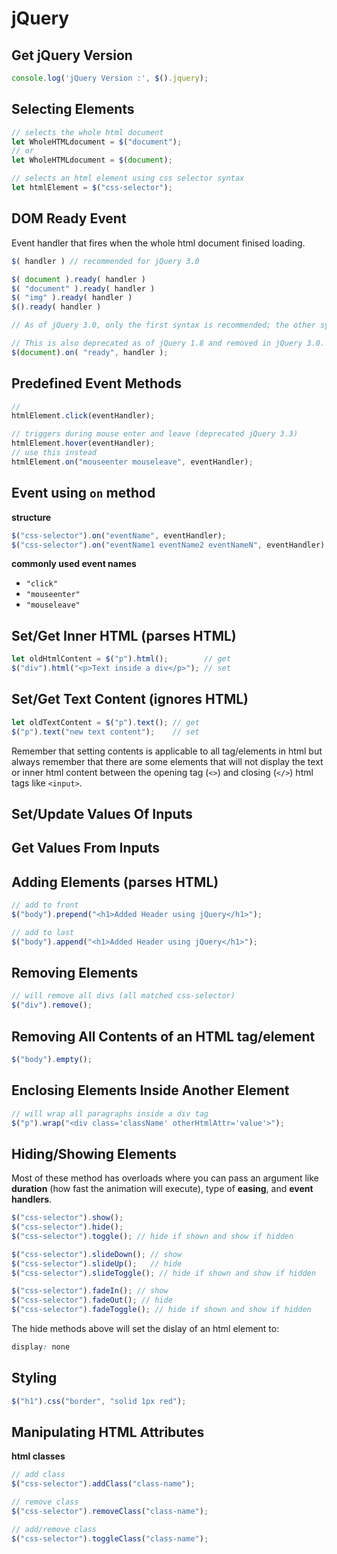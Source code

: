 # jQuery

## Get jQuery Version

```js
console.log('jQuery Version :', $().jquery);
```

## Selecting Elements

```js
// selects the whole html document
let WholeHTMLdocument = $("document");
// or
let WholeHTMLdocument = $(document);

// selects an html element using css selector syntax
let htmlElement = $("css-selector");
```

## DOM Ready Event

Event handler that fires when the whole html document finised loading.

```js
$( handler ) // recommended for jQuery 3.0

$( document ).ready( handler )
$( "document" ).ready( handler )
$( "img" ).ready( handler )
$().ready( handler )

// As of jQuery 3.0, only the first syntax is recommended; the other syntaxes still work but are deprecated.

// This is also deprecated as of jQuery 1.8 and removed in jQuery 3.0. 
$(document).on( "ready", handler );
```

## Predefined Event Methods

```js
// 
htmlElement.click(eventHandler);

// triggers during mouse enter and leave (deprecated jQuery 3.3)
htmlElement.hover(eventHandler);
// use this instead
htmlElement.on("mouseenter mouseleave", eventHandler);
```

## Event using `on` method

**structure**

```js
$("css-selector").on("eventName", eventHandler);
$("css-selector").on("eventName1 eventName2 eventNameN", eventHandler);
```

**commonly used event names**

- `"click"`
- `"mouseenter"`
- `"mouseleave"`


## Set/Get Inner HTML (parses HTML)

```js
let oldHtmlContent = $("p").html();        // get
$("div").html("<p>Text inside a div</p>"); // set
```

## Set/Get Text Content (ignores HTML)

```js
let oldTextContent = $("p").text(); // get
$("p").text("new text content");    // set
```

Remember that setting contents is applicable to all tag/elements
in html but always remember that there are some elements that will
not display the text or inner html content between the opening
tag (`<>`) and closing (`</>`) html tags like `<input>`.

## Set/Update Values Of Inputs

## Get Values From Inputs

## Adding Elements (parses HTML)

```js
// add to front
$("body").prepend("<h1>Added Header using jQuery</h1>");

// add to last
$("body").append("<h1>Added Header using jQuery</h1>");
```

## Removing Elements

```js
// will remove all divs (all matched css-selector)
$("div").remove();
```

## Removing All Contents of an HTML tag/element

```js
$("body").empty();
```

## Enclosing Elements Inside Another Element

```js
// will wrap all paragraphs inside a div tag
$("p").wrap("<div class='className' otherHtmlAttr='value'>");
```

## Hiding/Showing Elements

Most of these method has overloads where you can pass an
argument like **duration** (how fast the animation will execute), type of **easing**, and **event handlers**.

```js
$("css-selector").show();
$("css-selector").hide();
$("css-selector").toggle(); // hide if shown and show if hidden

$("css-selector").slideDown(); // show
$("css-selector").slideUp();   // hide
$("css-selector").slideToggle(); // hide if shown and show if hidden

$("css-selector").fadeIn(); // show
$("css-selector").fadeOut(); // hide
$("css-selector").fadeToggle(); // hide if shown and show if hidden
```

The hide methods above will set the dislay of an html element to:

```css
display: none
```

## Styling

```js
$("h1").css("border", "solid 1px red");
```

## Manipulating HTML Attributes

**html classes**

```js
// add class
$("css-selector").addClass("class-name");

// remove class
$("css-selector").removeClass("class-name");

// add/remove class
$("css-selector").toggleClass("class-name");
```